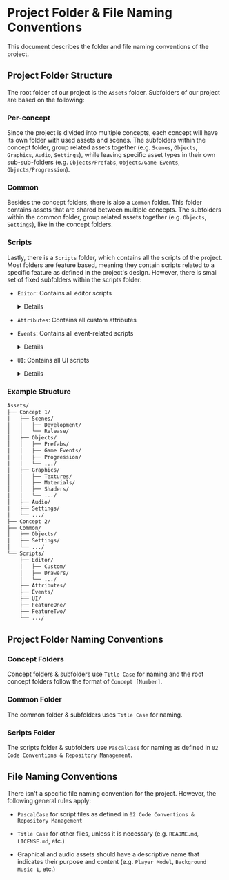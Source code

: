# Project Folder & File Naming Conventions

This document describes the folder and file naming conventions of the project.

## Project Folder Structure 

The root folder of our project is the `Assets` folder. Subfolders of our project are based on the following:

### Per-concept

Since the project is divided into multiple concepts, each concept will have its own folder with used assets and scenes. The subfolders within the concept folder, group related assets together (e.g. `Scenes`, `Objects`, `Graphics`, `Audio`, `Settings`), while leaving specific asset types in their own sub-sub-folders (e.g. `Objects/Prefabs`, `Objects/Game Events`, `Objects/Progression`).

### Common 

Besides the concept folders, there is also a `Common` folder. This folder contains assets that are shared between multiple concepts. The subfolders within the common folder, group related assets together (e.g. `Objects`, `Settings`), like in the concept folders.

### Scripts

Lastly, there is a `Scripts` folder, which contains all the scripts of the project. Most folders are feature based, meaning they contain scripts related to a specific feature as defined in the project's design. However, there is small set of fixed subfolders within the scripts folder:

- `Editor`: Contains all editor scripts

    <details>

    Subfolders are based on what the scripts are inheriting from (e.g. `Editor` (called `Custom` to avoid conflicting namespace), `Drawers`, etc.)

    </details>

- `Attributes`: Contains all custom attributes

- `Events`: Contains all event-related scripts

    <details>

    This should only contain scripts that are directly related to events (e.g. `GameEvent`, `EventListener`) and built-in types for typed events (e.g. `IntEvent`, `FloatGameEvent`). Custom event types should be placed in their respective feature folder.

    </details>

- `UI`: Contains all UI scripts

    <details>

    Subfolders are based on which feature the scripts are related to (e.g. `FeatureOne`, `FeatureTwo`, etc.), but if they are generic they can be placed directly in the `UI` folder.

    </details>

### Example Structure

```markdown
Assets/
├── Concept 1/
│   ├── Scenes/
│   │   ├── Development/
│   │   └── Release/
│   ├── Objects/
│   │   ├── Prefabs/
│   │   ├── Game Events/
│   │   ├── Progression/
│   │   └── .../
│   ├── Graphics/
│   │   ├── Textures/
│   │   ├── Materials/
│   │   ├── Shaders/
│   │   └── .../
│   ├── Audio/
│   ├── Settings/
│   └── .../
├── Concept 2/
├── Common/
│   ├── Objects/
│   ├── Settings/
│   └── .../
└── Scripts/
    ├── Editor/
    │   ├── Custom/
    │   ├── Drawers/
    │   └── .../
    ├── Attributes/
    ├── Events/
    ├── UI/
    ├── FeatureOne/
    ├── FeatureTwo/
    └── .../
```

## Project Folder Naming Conventions

### Concept Folders

Concept folders & subfolders use `Title Case` for naming and the root concept folders follow the format of `Concept [Number]`.

### Common Folder

The common folder & subfolders uses `Title Case` for naming.

### Scripts Folder

The scripts folder & subfolders use `PascalCase` for naming as defined in `02 Code Conventions & Repository Management`.

## File Naming Conventions

There isn't a specific file naming convention for the project. However, the following general rules apply:

- `PascalCase` for script files as defined in `02 Code Conventions & Repository Management`

- `Title Case` for other files, unless it is necessary (e.g. `README.md`, `LICENSE.md`, etc.)

- Graphical and audio assets should have a descriptive name that indicates their purpose and content (e.g. `Player Model`, `Background Music 1`, etc.)
